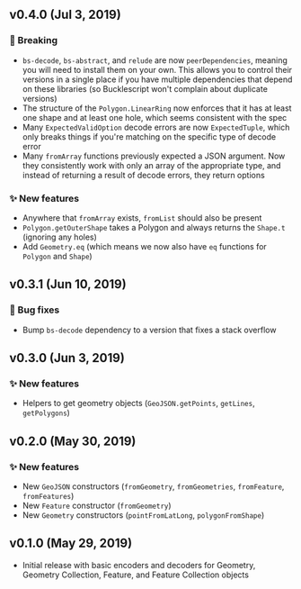 ## v0.4.0 (Jul 3, 2019)

### :rotating_light: Breaking

- `bs-decode`, `bs-abstract`, and `relude` are now `peerDependencies`, meaning you will need to install them on your own. This allows you to control their versions in a single place if you have multiple dependencies that depend on these libraries (so Bucklescript won't complain about duplicate versions)
- The structure of the `Polygon.LinearRing` now enforces that it has at least one shape and at least one hole, which seems consistent with the spec
- Many `ExpectedValidOption` decode errors are now `ExpectedTuple`, which only breaks things if you're matching on the specific type of decode error
- Many `fromArray` functions previously expected a JSON argument. Now they consistently work with only an array of the appropriate type, and instead of returning a result of decode errors, they return options

### :sparkles: New features

- Anywhere that `fromArray` exists, `fromList` should also be present
- `Polygon.getOuterShape` takes a Polygon and always returns the `Shape.t` (ignoring any holes)
- Add `Geometry.eq` (which means we now also have `eq` functions for `Polygon` and `Shape`)

## v0.3.1 (Jun 10, 2019)

### :bug: Bug fixes

- Bump `bs-decode` dependency to a version that fixes a stack overflow

## v0.3.0 (Jun 3, 2019)

### :sparkles: New features

- Helpers to get geometry objects (`GeoJSON.getPoints`, `getLines`, `getPolygons`)

## v0.2.0 (May 30, 2019)

### :sparkles: New features

- New `GeoJSON` constructors (`fromGeometry`, `fromGeometries`, `fromFeature`, `fromFeatures`)
- New `Feature` constructor (`fromGeometry`)
- New `Geometry` constructors (`pointFromLatLong`, `polygonFromShape`)

## v0.1.0 (May 29, 2019)

- Initial release with basic encoders and decoders for Geometry, Geometry Collection, Feature, and Feature Collection objects
